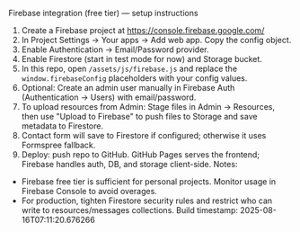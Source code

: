 Firebase integration (free tier) — setup instructions
1. Create a Firebase project at https://console.firebase.google.com/
2. In Project Settings -> Your apps -> Add web app. Copy the config object.
3. Enable Authentication -> Email/Password provider.
4. Enable Firestore (start in test mode for now) and Storage bucket.
5. In this repo, open `/assets/js/firebase.js` and replace the `window.firebaseConfig` placeholders with your config values.
6. Optional: Create an admin user manually in Firebase Auth (Authentication -> Users) with email/password.
7. To upload resources from Admin: Stage files in Admin -> Resources, then use "Upload to Firebase" to push files to Storage and save metadata to Firestore.
8. Contact form will save to Firestore if configured; otherwise it uses Formspree fallback.
9. Deploy: push repo to GitHub. GitHub Pages serves the frontend; Firebase handles auth, DB, and storage client-side.
Notes:
- Firebase free tier is sufficient for personal projects. Monitor usage in Firebase Console to avoid overages.
- For production, tighten Firestore security rules and restrict who can write to resources/messages collections.
Build timestamp: 2025-08-16T07:11:20.676266
